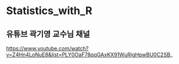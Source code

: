 # Statistics_with_R

## 유튜브 곽기영 교수님 채널
https://www.youtube.com/watch?v=Z4Hn4LoNuE8&list=PLY0OaF78qqGAxKX91WuRigHpwBU0C2SB_
